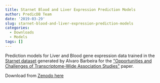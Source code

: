 ```yaml
---
title: Starnet Blood and Liver Expression Prediction Models
author: PredicDB Team
date: '2019-03-29'
slug: starnet-blood-and-liver-expression-prediction-models
categories:
  - Downloads
  - Models
tags: []
---
```


Prediction models for Liver and Blood gene expression data trained in the [Starnet dataset](https://www.ncbi.nlm.nih.gov/pmc/articles/PMC5534139/) generated by Alvaro Barbeira for the ["Opportunities and Challenges of Transcriptome-Wide Association Studies"](https://www.ncbi.nlm.nih.gov/pmc/articles/PMC6777347/) paper.

Download from [Zenodo here](https://doi.org/10.5281/zenodo.5708912)
